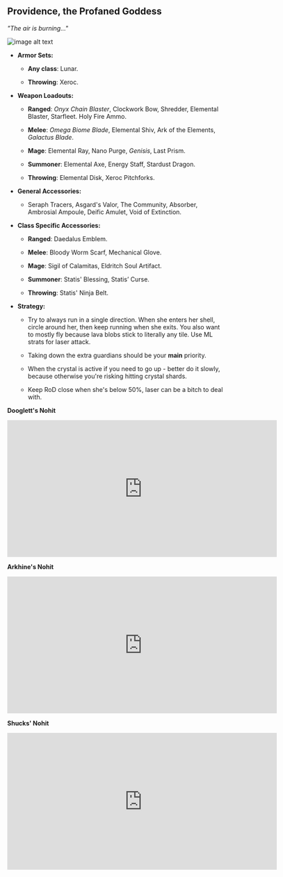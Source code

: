 ## Providence, the Profaned Goddess

*"The air is burning…"*

![image alt text](../public/BMbpD6rCZ1qoniF20u7H2A_img_63.png)

* **Armor Sets:**

    * **Any class**: Lunar.

    * **Throwing**: Xeroc.

* **Weapon Loadouts:**

    * **Ranged**: *Onyx Chain Blaster*, Clockwork Bow, Shredder, Elemental Blaster, Starfleet. Holy Fire Ammo.

    * **Melee**: *Omega Biome Blade*, Elemental Shiv, Ark of the Elements, *Galactus Blade*.

    * **Mage**: Elemental Ray, Nano Purge, *Genisis*, Last Prism.

    * **Summoner**: Elemental Axe, Energy Staff, Stardust Dragon.

    * **Throwing**: Elemental Disk, Xeroc Pitchforks.

* **General Accessories:**

    * Seraph Tracers, Asgard's Valor, The Community, Absorber, Ambrosial Ampoule, Deific Amulet, Void of Extinction.

* **Class Specific Accessories:**

    * **Ranged**: Daedalus Emblem.

    * **Melee**: Bloody Worm Scarf, Mechanical Glove.

    * **Mage**: Sigil of Calamitas, Eldritch Soul Artifact.

    * **Summoner**: Statis' Blessing, Statis’ Curse.

    * **Throwing**: Statis' Ninja Belt.

* **Strategy:**

    * Try to always run in a single direction. When she enters her shell, circle around her, then keep running when she exits. You also want to mostly fly because lava blobs stick to literally any tile. Use ML strats for laser attack.

    * Taking down the extra guardians should be your **main** priority.
    
    * When the crystal is active if you need to go up - better do it slowly, because otherwise you're risking hitting crystal shards.
    
    * Keep RoD close when she's below 50%, laser can be a bitch to deal with.

**Dooglett's Nohit**

<div align="center">
    <iframe width="620" height="315"
        src="https://www.youtube.com/embed/gVTo_it1O7A" frameborder="0" allowfullscreen>
    </iframe>
</div>

**Arkhine's Nohit**

<div align="center">
    <iframe width="620" height="315"
        src="https://www.youtube.com/embed/5MKuk1SMsiA" frameborder="0" allowfullscreen>
    </iframe>
</div>

**Shucks' Nohit**

<div align="center">
    <iframe width="620" height="315"
        src="https://www.youtube.com/embed/iG55Cun5--8" frameborder="0" allowfullscreen>
    </iframe>
</div>
